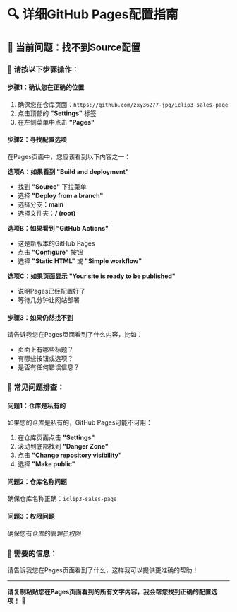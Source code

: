 # 🔍 详细GitHub Pages配置指南

## 📍 当前问题：找不到Source配置

### 🎯 请按以下步骤操作：

#### 步骤1：确认您在正确的位置
1. 确保您在仓库页面：`https://github.com/zxy36277-jpg/iclip3-sales-page`
2. 点击顶部的 **"Settings"** 标签
3. 在左侧菜单中点击 **"Pages"**

#### 步骤2：寻找配置选项
在Pages页面中，您应该看到以下内容之一：

**选项A：如果看到 "Build and deployment"**
- 找到 **"Source"** 下拉菜单
- 选择 **"Deploy from a branch"**
- 选择分支：**main**
- 选择文件夹：**/ (root)**

**选项B：如果看到 "GitHub Actions"**
- 这是新版本的GitHub Pages
- 点击 **"Configure"** 按钮
- 选择 **"Static HTML"** 或 **"Simple workflow"**

**选项C：如果页面显示 "Your site is ready to be published"**
- 说明Pages已经配置好了
- 等待几分钟让网站部署

#### 步骤3：如果仍然找不到
请告诉我您在Pages页面看到了什么内容，比如：
- 页面上有哪些标题？
- 有哪些按钮或选项？
- 是否有任何错误信息？

### 🚨 常见问题排查：

#### 问题1：仓库是私有的
如果您的仓库是私有的，GitHub Pages可能不可用：
1. 在仓库页面点击 **"Settings"**
2. 滚动到底部找到 **"Danger Zone"**
3. 点击 **"Change repository visibility"**
4. 选择 **"Make public"**

#### 问题2：仓库名称问题
确保仓库名称正确：`iclip3-sales-page`

#### 问题3：权限问题
确保您有仓库的管理员权限

### 📸 需要的信息：
请告诉我您在Pages页面看到了什么，这样我可以提供更准确的帮助！

---

**请复制粘贴您在Pages页面看到的所有文字内容，我会帮您找到正确的配置选项！** 🎯
